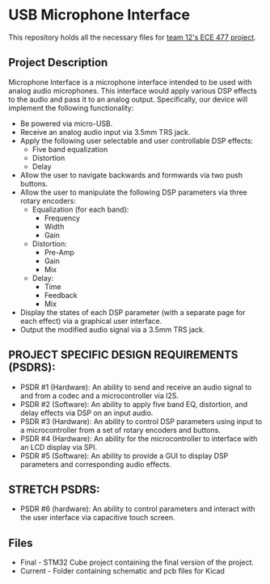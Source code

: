 # USB Microphone Interface
This repository holds all the necessary files for [team 12's ECE 477 project](https://engineering.purdue.edu/477grp12/).

## Project Description
Microphone Interface is a microphone interface intended to be used with analog audio microphones. This interface would apply various DSP effects to the audio and pass it to an analog output. Specifically, our device will implement the following functionality:
* Be powered via micro-USB.
* Receive an analog audio input via 3.5mm TRS jack.
* Apply the following user selectable and user controllable DSP effects:
    * Five band equalization
    * Distortion
    * Delay
*  Allow the user to navigate backwards and formwards via two push buttons.
*   Allow the user to manipulate the following DSP parameters via three rotary encoders:
    * Equalization (for each band):
      * Frequency
      * Width
      * Gain
    * Distortion:
      * Pre-Amp
      * Gain
      * Mix
    * Delay:
      * Time
      * Feedback
      * Mix
* Display the states of each DSP parameter (with a separate page for each effect) via a graphical user interface.
* Output the modified audio signal via a 3.5mm TRS jack.
  
## PROJECT SPECIFIC DESIGN REQUIREMENTS (PSDRS):
* PSDR #1 (Hardware): An ability to send and receive an audio signal to and from a codec and a microcontroller via I2S.
* PSDR #2 (Software): An ability to apply five band EQ, distortion, and delay effects via DSP on an input audio.
* PSDR #3 (Hardware): An ability to control DSP parameters using input to a microcontroller from a set of rotary encoders and buttons.
* PSDR #4 (Hardware): An ability for the microcontroller to interface with an LCD display via SPI.
* PSDR #5 (Software): An ability to provide a GUI to display DSP parameters and corresponding audio effects.

## STRETCH PSDRS:
* PSDR #6 (hardware): An ability to control parameters and interact with the user interface via capacitive touch screen.

## Files
* Final - STM32 Cube project containing the final version of the project.
* Current - Folder containing schematic and pcb files for Kicad
